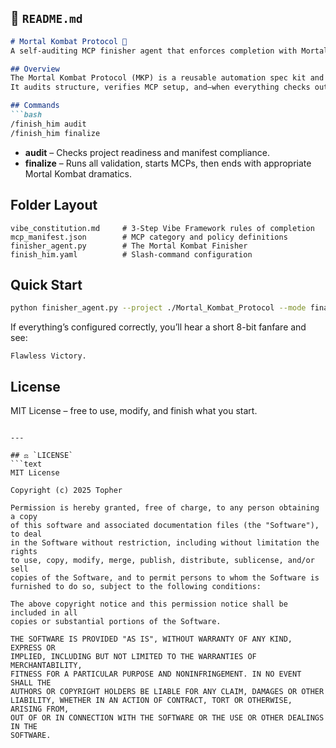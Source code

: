 
## 📘 `README.md`

````markdown
# Mortal Kombat Protocol 🥋
A self-auditing MCP finisher agent that enforces completion with Mortal Kombat flair.

## Overview
The Mortal Kombat Protocol (MKP) is a reusable automation spec kit and Finisher Agent designed to keep AI-driven projects from dying half-built.  
It audits structure, verifies MCP setup, and—when everything checks out—declares a **Flawless Victory**.

## Commands
```bash
/finish_him audit
/finish_him finalize
````

* **audit** – Checks project readiness and manifest compliance.
* **finalize** – Runs all validation, starts MCPs, then ends with appropriate Mortal Kombat dramatics.

## Folder Layout

```
vibe_constitution.md     # 3-Step Vibe Framework rules of completion
mcp_manifest.json        # MCP category and policy definitions
finisher_agent.py        # The Mortal Kombat Finisher
finish_him.yaml          # Slash-command configuration
```

## Quick Start

```bash
python finisher_agent.py --project ./Mortal_Kombat_Protocol --mode finalize
```

If everything’s configured correctly, you’ll hear a short 8-bit fanfare and see:

```
Flawless Victory.
```

## License

MIT License – free to use, modify, and finish what you start.

````

---

## ⚖️ `LICENSE`
```text
MIT License

Copyright (c) 2025 Topher

Permission is hereby granted, free of charge, to any person obtaining a copy
of this software and associated documentation files (the "Software"), to deal
in the Software without restriction, including without limitation the rights
to use, copy, modify, merge, publish, distribute, sublicense, and/or sell
copies of the Software, and to permit persons to whom the Software is
furnished to do so, subject to the following conditions:

The above copyright notice and this permission notice shall be included in all
copies or substantial portions of the Software.

THE SOFTWARE IS PROVIDED "AS IS", WITHOUT WARRANTY OF ANY KIND, EXPRESS OR
IMPLIED, INCLUDING BUT NOT LIMITED TO THE WARRANTIES OF MERCHANTABILITY,
FITNESS FOR A PARTICULAR PURPOSE AND NONINFRINGEMENT. IN NO EVENT SHALL THE
AUTHORS OR COPYRIGHT HOLDERS BE LIABLE FOR ANY CLAIM, DAMAGES OR OTHER
LIABILITY, WHETHER IN AN ACTION OF CONTRACT, TORT OR OTHERWISE, ARISING FROM,
OUT OF OR IN CONNECTION WITH THE SOFTWARE OR THE USE OR OTHER DEALINGS IN THE
SOFTWARE.
